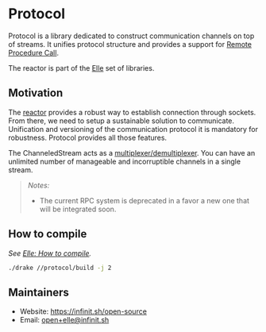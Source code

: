 # Protocol

Protocol is a library dedicated to construct communication channels on top of streams. It unifies protocol structure and provides a support for [Remote Procedure Call]().

The reactor is part of the [Elle](https://github.com/infinit/elle) set of libraries.

## Motivation

The [reactor](/reactor) provides a robust way to establish connection through sockets. From there, we need to setup a sustainable solution to communicate. Unification and versioning of the communication protocol it is mandatory for robustness. Protocol provides all those features.

The ChanneledStream acts as a [multiplexer/demultiplexer](https://en.wikipedia.org/wiki/Multiplexing). You can have an unlimited number of manageable and incorruptible channels in a single stream.

> *Notes:*
> - The current RPC system is deprecated in a favor a new one that will be integrated soon.

## How to compile

_See [Elle: How to compile](https://github.com/infinit/elle#how-to-compile)._

```bash
./drake //protocol/build -j 2
```

## Maintainers

 * Website: https://infinit.sh/open-source
 * Email: open+elle@infinit.sh
